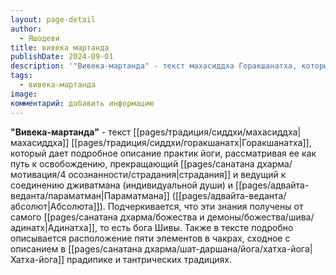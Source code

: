 ```yaml
---
layout: page-detail
author:
  - Яшодеви
title: вивека мартанда
publishDate: 2024-09-01
description: '"Вивека-мартанда" - текст махасиддха Горакшанатха, который дает подробное описание практик йоги, рассматривая ее как путь к освобождению, прекращающий страдания и ведущий к соединению дживатмана (индивидуальной души) и Параматмана (Абсолюта).'
tags:
  - вивека-мартанда
image: 
комментарий: добавить информацию
---
```

**"Вивека-мартанда"** - текст [[pages/традиция/сиддхи/махасиддха|махасиддха]] [[pages/традиция/сиддхи/горакшанатх|Горакшанатха]], который дает подробное описание практик йоги, рассматривая ее как путь к освобождению, прекращающий [[pages/санатана дхарма/мотивация/4 осознанности/страдания|страдания]] и ведущий к соединению дживатмана (индивидуальной души) и [[pages/адвайта-веданта/параматман|Параматмана]] ([[pages/адвайта-веданта/абсолют|Абсолюта]]). Подчеркивается, что эти знания получены от самого [[pages/санатана дхарма/божества и демоны/божества/шива/адинатх|Адинатха]], то есть бога Шивы. Также в тексте подробно описывается расположение пяти элементов в чакрах, сходное с описанием в [[pages/санатана дхарма/шат-даршана/йога/хатха-йога|Хатха-йога]] прадипике и тантрических традициях.

